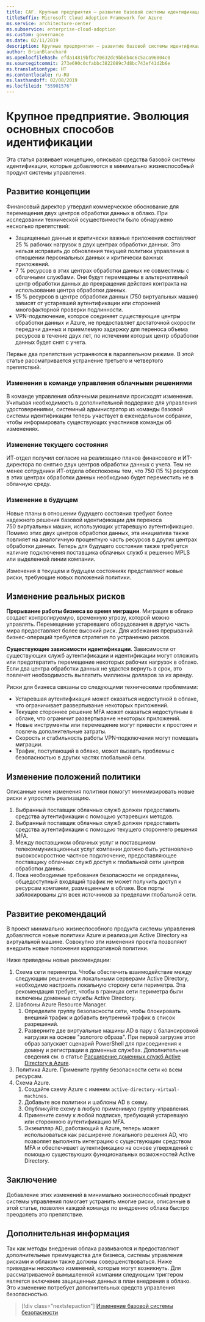 ```yaml
---
title: CAF. Крупные предприятия — развитие базовой системы идентификации
titleSuffix: Microsoft Cloud Adoption Framework for Azure
ms.service: architecture-center
ms.subservice: enterprise-cloud-adoption
ms.custom: governance
ms.date: 02/11/2019
description: Крупные предприятия — развитие базовой системы идентификации
author: BrianBlanchard
ms.openlocfilehash: efda14819bfbc70632dc9bb8b4c6c5aca96004c0
ms.sourcegitcommit: 273e690c0cfabbc3822089c7d8bc743ef41d2b6e
ms.translationtype: HT
ms.contentlocale: ru-RU
ms.lasthandoff: 02/08/2019
ms.locfileid: "55901576"
---
```

# <a name="large-enterprise-identity-baseline-evolution"></a>Крупное предприятие. Эволюция основных способов идентификации

Эта статья развивает концепцию, описывая средства базовой системы идентификации, которые добавляются в минимально жизнеспособный продукт системы управления.

## <a name="evolution-of-the-narrative"></a>Развитие концепции

Финансовый директор утвердил коммерческое обоснование для перемещения двух центров обработки данных в облако. При исследовании технической осуществимости было обнаружено несколько препятствий:

- Защищенные данные и критически важные приложения составляют 25 % рабочих нагрузок в двух центрах обработки данных. Это нельзя исправить до обновления текущей политики управления в отношении персональных данных и критически важных приложений.
- 7 % ресурсов в этих центрах обработки данных не совместимы с облачными службами. Они будут перемещены в альтернативный центр обработки данных до прекращения действия контракта на использование центра обработки данных.
- 15 % ресурсов в центре обработки данных (750 виртуальных машин) зависят от устаревшей аутентификации или сторонней многофакторной проверки подлинности.
- VPN-подключение, которое соединяет существующие центры обработки данных и Azure, не предоставляет достаточной скорости передачи данных и приемлемую задержку для переноса объема ресурсов в течение двух лет, по истечении которых центр обработки данных будет снят с учета.

Первые два препятствия устраняются в параллельном режиме. В этой статье рассматривается устранение третьего и четвертого препятствий.

### <a name="evolution-of-the-cloud-governance-team"></a>Изменения в команде управления облачными решениями

В команде управления облачными решениями происходят изменения. Учитывая необходимость в дополнительной поддержке для управления удостоверениями, системный администратор из команды базовой системы идентификации теперь участвует в еженедельном собрании, чтобы информировать существующих участников команды об изменениях.

### <a name="evolution-of-the-current-state"></a>Изменение текущего состояния

ИТ-отдел получил согласие на реализацию планов финансового и ИТ-директора по снятию двух центров обработки данных с учета. Тем не менее сотрудники ИТ-отдела обеспокоены тем, что 750 (15 %) ресурсов в этих центрах обработки данных необходимо будет переместить не в облачную среду.

### <a name="evolution-of-the-future-state"></a>Изменение в будущем

Новые планы в отношении будущего состояния требуют более надежного решения базовой идентификации для переноса 750 виртуальных машин, использующих устаревшую аутентификацию. Помимо этих двух центров обработки данных, эта инициатива также повлияет на аналогичную процентную часть ресурсов в других центрах обработки данных.
Теперь для будущего состояния также требуется наличие подключения поставщика облачных служб к решению MPLS или выделенной линии компании.

Изменения в текущем и будущем состояниях представляют новые риски, требующие новых положений политики.

## <a name="evolution-of-tangible-risks"></a>Изменение реальных рисков

**Прерывание работы бизнеса во время миграции**. Миграция в облако создает контролируемую, временную угрозу, которой можно управлять. Перемещение устаревшего оборудования в другую часть мира предоставляет более высокий риск. Для избежания прерываний бизнес-операций требуется стратегия по устранению рисков.

**Существующие зависимости идентификации**. Зависимости от существующих служб аутентификации и идентификации могут отложить или предотвратить перемещение некоторых рабочих нагрузок в облако. Если два центра обработки данных не удастся вернуть в срок, это повлечет необходимость выплатить миллионы долларов за их аренду.

Риски для бизнеса связаны со следующими техническими проблемами:

- Устаревшая аутентификация может оказаться недоступной в облаке, что ограничивает развертывание некоторых приложений.
- Текущее стороннее решение MFA может оказаться недоступным в облаке, что ограничит развертывание некоторых приложений.
- Новые инструменты или перемещение могут привести к простоям и повлечь дополнительные затраты.
- Скорость и стабильность работы VPN-подключения могут помешать миграции.
- Трафик, поступающий в облако, может вызвать проблемы c безопасностью в других частях глобальной сети.

## <a name="evolution-of-the-policy-statements"></a>Изменение положений политики

Описанные ниже изменения политики помогут минимизировать новые риски и упростить реализацию.

1. Выбранный поставщик облачных служб должен предоставить средства аутентификации с помощью устаревших методов.
2. Выбранный поставщик облачных служб должен предоставить средства аутентификации с помощью текущего стороннего решения MFA.
3. Между поставщиком облачных услуг и поставщиком телекоммуникационных услуг компании должно быть установлено высокоскоростное частное подключение, предоставляющее поставщику облачных служб доступ к глобальной сети центров обработки данных.
4. Пока необходимые требования безопасности не определены, общедоступный входящий трафик не может получить доступ к ресурсам компании, размещенным в облаке. Все порты заблокированы для всех источников за пределами глобальной сети.

## <a name="evolution-of-the-best-practices"></a>Развитие рекомендаций

В проект минимально жизнеспособного продукта системы управления добавляются новые политики Azure и реализация Active Directory на виртуальной машине. Совокупно эти изменения проекта позволяют внедрить новые положения корпоративной политики.

Ниже приведены новые рекомендации:

1. Схема сети периметра. Чтобы обеспечить взаимодействие между следующим решением и локальными серверами Active Directory, необходимо настроить локальную сторону сети периметра. Эта рекомендация требует, чтобы в границах сети периметра были включены доменные службы Active Directory.
2. Шаблоны Azure Resource Manager.
    1. Определите группу безопасности сети, чтобы блокировать внешний трафик и добавить внутренний трафик в список разрешений.
    1. Разверните две виртуальные машины AD в пару с балансировкой нагрузки на основе "золотого образа". При первой загрузке этот образ запускает сценарий PowerShell для присоединения к домену и регистрации в доменных службах. Дополнительные сведения см. в статье [Расширение доменных служб Active Directory в Azure](../../../../reference-architectures/identity/adds-extend-domain.md).
3. Политика Azure. Примените группу безопасности сети ко всем ресурсам.
4. Схема Azure.
    1. Создайте схему Azure с именем `active-directory-virtual-machines`.
    1. Добавьте все политики и шаблоны AD в схему.
    1. Опубликуйте схему в любую применимую группу управления.
    1. Примените схему к любой подписке, требующей устаревшую или стороннюю аутентификацию MFA.
    1. Экземпляр AD, работающий в Azure, теперь может использоваться как расширение локального решения AD, что позволяет выполнять интеграцию с существующим средством MFA и обеспечивает аутентификацию на основе утверждений с помощью существующих функциональных возможностей Active Directory.

## <a name="conclusion"></a>Заключение

Добавление этих изменений в минимально жизнеспособный продукт системы управления помогает устранить многие риски, описанные в этой статье, позволяя каждой команде по внедрению облака быстро преодолеть это препятствие.

## <a name="next-steps"></a>Дополнительная информация

Так как методы внедрения облака развиваются и предоставляют дополнительные преимущества для бизнеса, системы управления рисками и облаком также должны совершенствоваться. Ниже приведены несколько изменений, которые могут возникнуть. Для рассматриваемой вымышленной компании следующим триггером является включение защищенных данных в план внедрения в облако. Это изменение потребует дополнительных средств управления безопасностью.

> [!div class="nextstepaction"]
> [Изменение базовой системы безопасности](./security-baseline-evolution.md)
